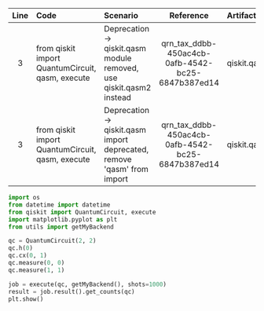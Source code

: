 | Line | Code | Scenario | Reference | Artifact | Refactoring |
| :--: | :--- | :------- | :-------: | :------- | :---------- |
| 3 | from qiskit import QuantumCircuit, qasm, execute | Deprecation -> qiskit.qasm module removed, use qiskit.qasm2 instead | qrn_tax_ddbb-450ac4cb-0afb-4542-bc25-6847b387ed14 | qiskit.qasm | from qiskit import QuantumCircuit, execute |
| 3 | from qiskit import QuantumCircuit, qasm, execute | Deprecation -> qiskit.qasm import deprecated, remove 'qasm' from import | qrn_tax_ddbb-450ac4cb-0afb-4542-bc25-6847b387ed14 | qiskit.qasm | from qiskit import QuantumCircuit, execute |

```python  
import os
from datetime import datetime
from qiskit import QuantumCircuit, execute
import matplotlib.pyplot as plt
from utils import getMyBackend

qc = QuantumCircuit(2, 2)
qc.h(0)
qc.cx(0, 1)
qc.measure(0, 0)
qc.measure(1, 1)

job = execute(qc, getMyBackend(), shots=1000)
result = job.result().get_counts(qc)
plt.show()
```